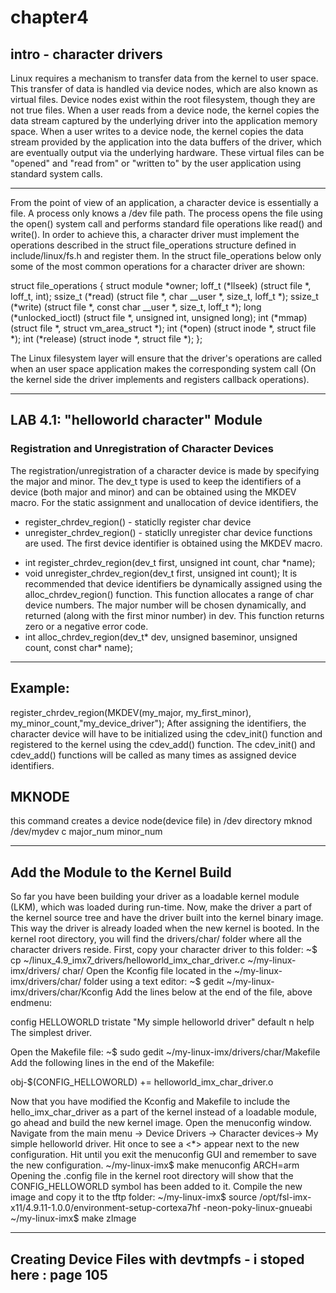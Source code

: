 # chapter4
 ## intro - character drivers

Linux requires a mechanism to transfer data from the kernel to user space. This transfer of data
is handled via device nodes, which are also known as virtual files. Device nodes exist within the
root filesystem, though they are not true files. When a user reads from a device node, the kernel
copies the data stream captured by the underlying driver into the application memory space.
When a user writes to a device node, the kernel copies the data stream provided by the application
into the data buffers of the driver, which are eventually output via the underlying hardware. These
virtual files can be "opened" and "read from" or "written to" by the user application using standard
system calls.

---

From the point of view of an application, a character device is essentially a file. A process only
knows a /dev file path. The process opens the file using the open() system call and performs
standard file operations like read() and write().
In order to achieve this, a character driver must implement the operations described in the struct
file_operations structure defined in include/linux/fs.h and register them. In the struct file_operations
below only some of the most common operations for a character driver are shown:

struct file_operations {
struct module *owner;
loff_t (*llseek) (struct file *, loff_t, int);
ssize_t (*read) (struct file *, char __user *, size_t, loff_t *);
ssize_t (*write) (struct file *, const char __user *, size_t, loff_t *);
long (*unlocked_ioctl) (struct file *, unsigned int, unsigned long);
int (*mmap) (struct file *, struct vm_area_struct *);
int (*open) (struct inode *, struct file *);
int (*release) (struct inode *, struct file *);
};

The Linux filesystem layer will ensure that the driver's operations are called when an user space
application makes the corresponding system call (On the kernel side the driver implements and
registers callback operations).

---

## LAB 4.1: "helloworld character" Module

### Registration and Unregistration of Character Devices
The registration/unregistration of a character device is made by specifying the major and minor.
The dev_t type is used to keep the identifiers of a device (both major and minor) and can be
obtained using the MKDEV macro.
For the static assignment and unallocation of device identifiers, the 
- register_chrdev_region() - staticlly register char device
- unregister_chrdev_region() - staticlly unregister char device
functions are used. The first device identifier is obtained using the
MKDEV macro.
* int register_chrdev_region(dev_t first, unsigned int count, char *name);
* void unregister_chrdev_region(dev_t first, unsigned int count);
It is recommended that device identifiers be dynamically assigned using the alloc_chrdev_region()
function. This function allocates a range of char device numbers. The major number will be chosen
dynamically, and returned (along with the first minor number) in dev. This function returns zero
or a negative error code.
* int alloc_chrdev_region(dev_t* dev, unsigned baseminor, unsigned count, const char* name);


---
## Example:
register_chrdev_region(MKDEV(my_major, my_first_minor), my_minor_count,"my_device_driver");
After assigning the identifiers, the character device will have to be initialized using the cdev_init()
function and registered to the kernel using the cdev_add() function. The cdev_init() and cdev_add()
functions will be called as many times as assigned device identifiers.


## MKNODE
this command creates a device node(device file) in /dev directory
mknod /dev/mydev c major_num minor_num

---

## Add the Module to the Kernel Build

So far you have been building your driver as a loadable kernel module (LKM), which was loaded
during run-time. Now, make the driver a part of the kernel source tree and have the driver built
into the kernel binary image. This way the driver is already loaded when the new kernel is booted.
In the kernel root directory, you will find the drivers/char/ folder where all the character drivers
reside. First, copy your character driver to this folder:
~$ cp ~/linux_4.9_imx7_drivers/helloworld_imx_char_driver.c ~/my-linux-imx/drivers/
char/
Open the Kconfig file located in the ~/my-linux-imx/drivers/char/ folder using a text editor:
~$ gedit ~/my-linux-imx/drivers/char/Kconfig
Add the lines below at the end of the file, above endmenu:

config HELLOWORLD
tristate "My simple helloworld driver"
default n
help
The simplest driver.

Open the Makefile file:
~$ sudo gedit ~/my-linux-imx/drivers/char/Makefile
Add the following lines in the end of the Makefile:

obj-$(CONFIG_HELLOWORLD) += helloworld_imx_char_driver.o

Now that you have modified the Kconfig and Makefile to include the hello_imx_char_driver as a part
of the kernel instead of a loadable module, go ahead and build the new kernel image.
Open the menuconfig window. Navigate from the main menu -> Device Drivers -> Character
devices-> My simple helloworld driver. Hit <spacebar> once to see a <*> appear next to the
new configuration. Hit <Exit> until you exit the menuconfig GUI and remember to save the new
configuration.
~/my-linux-imx$ make menuconfig ARCH=arm
Opening the .config file in the kernel root directory will show that the CONFIG_HELLOWORLD
symbol has been added to it.
Compile the new image and copy it to the tftp folder:
~/my-linux-imx$ source /opt/fsl-imx-x11/4.9.11-1.0.0/environment-setup-cortexa7hf
-neon-poky-linux-gnueabi
~/my-linux-imx$ make zImage

---


## Creating Device Files with devtmpfs  -     i stoped here : page 105
